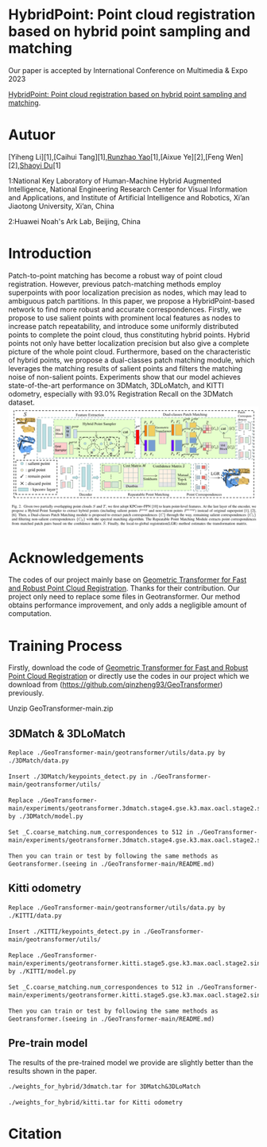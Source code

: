 # HybridPoint: Point cloud registration based on hybrid point sampling and matching

Our paper is accepted by International Conference on Multimedia & Expo 2023

[HybridPoint: Point cloud registration based on hybrid point sampling and matching]().

# Autuor
[Yiheng Li][1],[Caihui Tang][1],[Runzhao Yao](https://scholar.google.com.sg/citations?user=udCF7q4AAAAJ)[1],[Aixue Ye][2],[Feng Wen][2],[Shaoyi Du](https://scholar.google.com.hk/citations?user=r2bk4sQAAAAJ)[1]

1:National Key Laboratory of Human-Machine Hybrid Augmented Intelligence,
  National Engineering Research Center for Visual Information and Applications,
  and Institute of Artificial Intelligence and Robotics, 
  Xi’an Jiaotong University, Xi’an, China
  
2:Huawei Noah's Ark Lab, Beijing, China

# Introduction
Patch-to-point matching has become a robust way of point cloud registration. However, previous patch-matching methods employ superpoints with poor localization precision as nodes, which may lead to ambiguous patch partitions. In this paper, we propose a HybridPoint-based network to find more robust and accurate correspondences. Firstly, we propose to use salient points with prominent local features as nodes to increase patch repeatability, and introduce some uniformly distributed points to complete the point cloud, thus constituting hybrid points. Hybrid points not only have better localization precision but also give a complete picture of the whole point cloud. Furthermore, based on the characteristic of hybrid points, we propose a dual-classes patch matching module, which leverages the matching results of salient points and filters the matching noise of non-salient points. Experiments show that our model achieves state-of-the-art performance on 3DMatch, 3DLoMatch, and KITTI odometry, especially with 93.0% Registration Recall on the 3DMatch dataset.
![](assert/overview.png)
# Acknowledgements
The codes of our project mainly base on [Geometric Transformer for Fast and Robust Point Cloud Registration](https://github.com/qinzheng93/GeoTransformer). Thanks for their contribution.
Our project only need to replace some files in Geotransformer. Our method obtains performance improvement, and only adds a negligible amount of computation.

# Training Process
Firstly, download the code of [Geometric Transformer for Fast and Robust Point Cloud Registration](https://github.com/qinzheng93/GeoTransformer) or directly use the codes in our project which we download from (https://github.com/qinzheng93/GeoTransformer) previously.

Unzip GeoTransformer-main.zip

## 3DMatch & 3DLoMatch
```
Replace ./GeoTransformer-main/geotransformer/utils/data.py by ./3DMatch/data.py

Insert ./3DMatch/keypoints_detect.py in ./GeoTransformer-main/geotransformer/utils/

Replace ./GeoTransformer-main/experiments/geotransformer.3dmatch.stage4.gse.k3.max.oacl.stage2.sinkhorn/model.py by ./3DMatch/model.py

Set _C.coarse_matching.num_correspondences to 512 in ./GeoTransformer-main/experiments/geotransformer.3dmatch.stage4.gse.k3.max.oacl.stage2.sinkhorn/config.py

Then you can train or test by following the same methods as Geotransformer.(seeing in ./GeoTransformer-main/README.md)
```
## Kitti odometry
```
Replace ./GeoTransformer-main/geotransformer/utils/data.py by ./KITTI/data.py

Insert ./KITTI/keypoints_detect.py in ./GeoTransformer-main/geotransformer/utils/

Replace ./GeoTransformer-main/experiments/geotransformer.kitti.stage5.gse.k3.max.oacl.stage2.sinkhorn/model.py by ./KITTI/model.py

Set _C.coarse_matching.num_correspondences to 512 in ./GeoTransformer-main/experiments/geotransformer.kitti.stage5.gse.k3.max.oacl.stage2.sinkhorn/config.py

Then you can train or test by following the same methods as Geotransformer.(seeing in ./GeoTransformer-main/README.md)
```
## Pre-train model
The results of the pre-trained model we provide are slightly better than the results shown in the paper.
```
./weights_for_hybrid/3dmatch.tar for 3DMatch&3DLoMatch

./weights_for_hybrid/kitti.tar for Kitti odometry
```
# Citation
```bibtex
```
